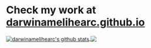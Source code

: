 # Check my work at [darwinamelihearc.github.io](https://darwinamelihearc.github.io)
<!--[![darwinamelihearc's GitHub stats](https://github-readme-stats.vercel.app/api?username=darwinamelihearc&hide=contribs&show_icons=true)](https://github.com/anuraghazra/github-readme-stats)-->

<a href="https://github.com/anuraghazra/github-readme-stats">
  <img align="center" src="https://github-readme-stats.anuraghazra1.vercel.app/api?username=darwinamelihearc&show_icons=true&hide=contribs&include_all_commits=true&theme=material-palenight" alt="darwinamelihearc's github stats" />
</a>
<a href="https://github.com/anuraghazra/github-readme-stats">
  <!-- Change the `github-readme-stats.anuraghazra1.vercel.app` to `github-readme-stats.vercel.app`  -->
  <img align="center" src="https://github-readme-stats.anuraghazra1.vercel.app/api/top-langs/?username=darwinamelihearc&layout=compact&theme=material-palenight" />
</a>



<!--
**darwinamelihearc/darwinamelihearc** is a ✨ _special_ ✨ repository because its `README.md` (this file) appears on your GitHub profile.

Here are some ideas to get you started:

- 🔭 I’m currently working on ...
- 🌱 I’m currently learning ...
- 👯 I’m looking to collaborate on ...
- 🤔 I’m looking for help with ...
- 💬 Ask me about ...
- 📫 How to reach me: ...
- 😄 Pronouns: ...
- ⚡ Fun fact: ...
-->
